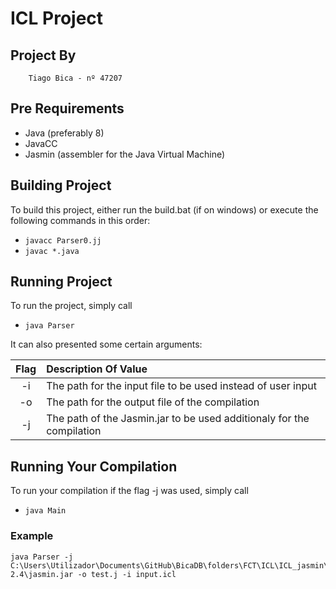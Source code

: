 # ICL Project

## Project By

```
    Tiago Bica - nº 47207
```

## Pre Requirements

* Java (preferably 8)
* JavaCC
* Jasmin (assembler for the Java Virtual Machine)

## Building Project

To build this project, either run the build.bat (if on windows) or execute the following commands in this order:

*   `javacc Parser0.jj`
*   `javac *.java`

## Running Project

To run the project, simply call

*   `java Parser`

It can also presented some certain arguments:

| Flag | Description Of Value |
|:-:|:-|
|-i|The path for the input file to be used instead of user input|
|-o|The path for the output file of the compilation|
|-j|The path of the Jasmin.jar to be used additionaly for the compilation|

## Running Your Compilation

To run your compilation if the flag -j was used, simply call

*   `java Main`

### Example

```
java Parser -j C:\Users\Utilizador\Documents\GitHub\BicaDB\folders\FCT\ICL\ICL_jasmin\jasmin-2.4\jasmin.jar -o test.j -i input.icl
```
